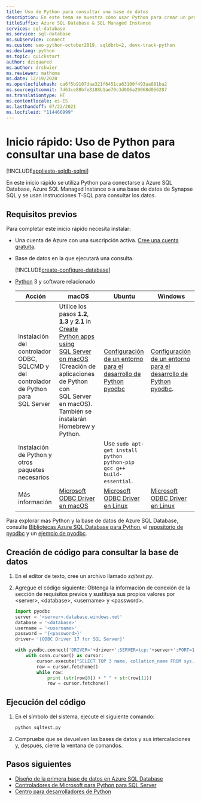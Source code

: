 ```yaml
---
title: Uso de Python para consultar una base de datos
description: En este tema se muestra cómo usar Python para crear un programa que se conecta a una base de datos de Azure SQL Database y realiza consultas mediante instrucciones Transact-SQL.
titleSuffix: Azure SQL Database & SQL Managed Instance
services: sql-database
ms.service: sql-database
ms.subservice: connect
ms.custom: seo-python-october2019, sqldbrb=2, devx-track-python
ms.devlang: python
ms.topic: quickstart
author: dzsquared
ms.author: drskwier
ms.reviewer: mathoma
ms.date: 12/19/2020
ms.openlocfilehash: ca6f5b9107daa321f6451ca63100f493aa081ba2
ms.sourcegitcommit: 7d63ce88bfe8188b1ae70c3d006a29068d066287
ms.translationtype: HT
ms.contentlocale: es-ES
ms.lasthandoff: 07/22/2021
ms.locfileid: "114466999"
---
```

# <a name="quickstart-use-python-to-query-a-database"></a>Inicio rápido: Uso de Python para consultar una base de datos

[!INCLUDE[appliesto-sqldb-sqlmi](../includes/appliesto-sqldb-sqlmi-asa.md)]

En este inicio rápido se utiliza Python para conectarse a Azure SQL Database, Azure SQL Managed Instance o a una base de datos de Synapse SQL y se usan instrucciones T-SQL para consultar los datos.

## <a name="prerequisites"></a>Requisitos previos

Para completar este inicio rápido necesita instalar:

- Una cuenta de Azure con una suscripción activa. [Cree una cuenta gratuita](https://azure.microsoft.com/free/?ref=microsoft.com&utm_source=microsoft.com&utm_medium=docs&utm_campaign=visualstudio).

- Base de datos en la que ejecutará una consulta.

  [!INCLUDE[create-configure-database](../includes/create-configure-database.md)]

- [Python](https://python.org/downloads) 3 y software relacionado
    

    |**Acción**|**macOS**|**Ubuntu**|**Windows**|
    |----------|-----------|------------|---------|
    |Instalación del controlador ODBC, SQLCMD y del controlador de Python para SQL Server|Utilice los pasos **1.2**, **1.3** y **2.1** in [Create Python apps using SQL Server on macOS](https://www.microsoft.com/sql-server/developer-get-started/python/mac/) (Creación de aplicaciones de Python con SQL Server en macOS). También se instalarán Homebrew y Python.       |[Configuración de un entorno para el desarrollo de Python pyodbc](/sql/connect/python/pyodbc/step-1-configure-development-environment-for-pyodbc-python-development#linux)|[Configuración de un entorno para el desarrollo de Python pyodbc](/sql/connect/python/pyodbc/step-1-configure-development-environment-for-pyodbc-python-development#windows).|
    |Instalación de Python y otros paquetes necesarios|    |Use `sudo apt-get install python python-pip gcc g++ build-essential`.|    |
    |Más información|[Microsoft ODBC Driver en macOS](/sql/connect/odbc/linux-mac/installing-the-microsoft-odbc-driver-for-sql-server)  |[Microsoft ODBC Driver en Linux](/sql/connect/odbc/linux-mac/installing-the-microsoft-odbc-driver-for-sql-server)|[Microsoft ODBC Driver en Linux](/sql/connect/odbc/linux-mac/installing-the-microsoft-odbc-driver-for-sql-server)|



Para explorar más Python y la base de datos de Azure SQL Database, consulte [Bibliotecas Azure SQL Database para Python](/python/api/overview/azure/sql), el [repositorio de pyodbc](https://github.com/mkleehammer/pyodbc/wiki/) y un [ejemplo de pyodbc](https://github.com/mkleehammer/pyodbc/wiki/Getting-started).

## <a name="create-code-to-query-your-database"></a>Creación de código para consultar la base de datos 

1. En el editor de texto, cree un archivo llamado *sqltest.py*.  
   
1. Agregue el código siguiente: Obtenga la información de conexión de la sección de requisitos previos y sustituya sus propios valores por \<server>, \<database>, \<username> y \<password>.
   
   ```python
   import pyodbc
   server = '<server>.database.windows.net'
   database = '<database>'
   username = '<username>'
   password = '{<password>}'   
   driver= '{ODBC Driver 17 for SQL Server}'
   
   with pyodbc.connect('DRIVER='+driver+';SERVER=tcp:'+server+';PORT=1433;DATABASE='+database+';UID='+username+';PWD='+ password) as conn:
       with conn.cursor() as cursor:
           cursor.execute("SELECT TOP 3 name, collation_name FROM sys.databases")
           row = cursor.fetchone()
           while row:
               print (str(row[0]) + " " + str(row[1]))
               row = cursor.fetchone()
   ```
   

## <a name="run-the-code"></a>Ejecución del código

1. En el símbolo del sistema, ejecute el siguiente comando:

   ```cmd
   python sqltest.py
   ```

1. Compruebe que se devuelven las bases de datos y sus intercalaciones y, después, cierre la ventana de comandos.

## <a name="next-steps"></a>Pasos siguientes

- [Diseño de la primera base de datos en Azure SQL Database](design-first-database-tutorial.md)
- [Controladores de Microsoft para Python para SQL Server](/sql/connect/python/python-driver-for-sql-server/)
- [Centro para desarrolladores de Python](https://azure.microsoft.com/develop/python/?v=17.23h)
